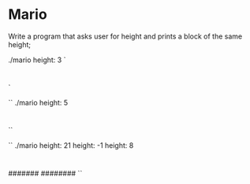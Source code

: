 # Mario
Write a program that asks user for height and prints a block of the same height; 

./mario
height: 3
`
#
##
###
`


``
./mario
height: 5

#
##
###
####
#####
``

``
./mario
height: 21
height: -1
height: 8

#
##
###
####
#####
######
#######
########
``